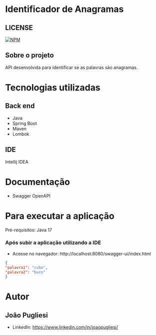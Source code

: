 # Identificador de Anagramas
## LICENSE
[![NPM](https://img.shields.io/npm/l/react)](https://github.com/JoaoPugliesi/Identificador_de_Anagramas/blob/main/LICENSE)

## Sobre o projeto
API desenvolvida para identificar se as palavras são anagramas.

# Tecnologias utilizadas
## Back end
- Java
- Spring Boot
- Maven
- Lombok
## IDE
Intellij IDEA

# Documentação
- Swagger OpenAPI

# Para executar a aplicação
Pré-requisitos: Java 17
### Após subir a aplicação utilizando a IDE
- Acesse no navegador: http://localhost:8080/swagger-ui/index.html
  
```json
{
"palavra1": "cubo",
"palavra2": "buco"
}
```
# Autor
## João Pugliesi
- LinkedIn: https://www.linkedin.com/in/joaopugliesi/



